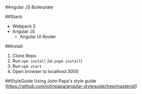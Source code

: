 #Angular JS Boilerplate

##Stack
* Webpack 2
* Angular JS
  * Angular UI Router

##Install
1. Clone Repo
2. Run `npm install` (or `pnpm install`)
3. Run `npm start`
4. Open browser to localhost:3000

##StyleGuide
Using John Papa's style guide (https://github.com/johnpapa/angular-styleguide/tree/master/a1)
